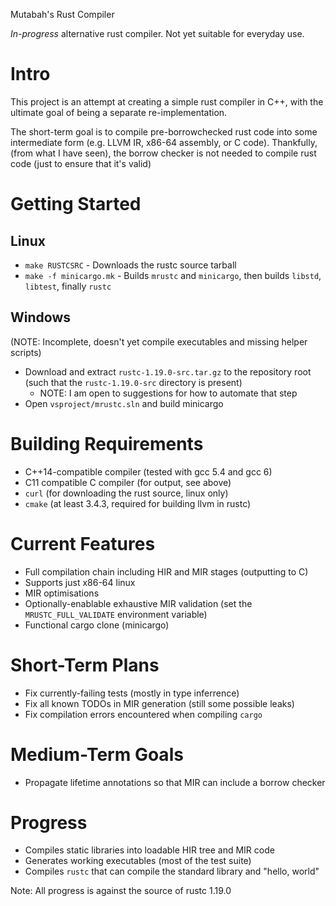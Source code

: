 Mutabah's Rust Compiler

_In-progress_ alternative rust compiler. Not yet suitable for everyday use.

Intro
===
This project is an attempt at creating a simple rust compiler in C++, with the ultimate goal of being a separate re-implementation.

The short-term goal is to compile pre-borrowchecked rust code into some intermediate form (e.g. LLVM IR, x86-64 assembly, or C code). Thankfully, (from what I have seen), the borrow checker is not needed to compile rust code (just to ensure that it's valid)

Getting Started
===============

Linux
-----

- `make RUSTCSRC` - Downloads the rustc source tarball
- `make -f minicargo.mk` - Builds `mrustc` and `minicargo`, then builds `libstd`, `libtest`, finally `rustc`

Windows
--------
(NOTE: Incomplete, doesn't yet compile executables and missing helper scripts)
- Download and extract `rustc-1.19.0-src.tar.gz` to the repository root (such that the `rustc-1.19.0-src` directory is present)
  - NOTE: I am open to suggestions for how to automate that step
- Open `vsproject/mrustc.sln` and build minicargo

Building Requirements
=====================
- C++14-compatible compiler (tested with gcc 5.4 and gcc 6)
- C11 compatible C compiler (for output, see above)
- `curl` (for downloading the rust source, linux only)
- `cmake` (at least 3.4.3, required for building llvm in rustc)

Current Features
===
- Full compilation chain including HIR and MIR stages (outputting to C)
- Supports just x86-64 linux
- MIR optimisations
- Optionally-enablable exhaustive MIR validation (set the `MRUSTC_FULL_VALIDATE` environment variable)
- Functional cargo clone (minicargo)

Short-Term Plans
===
- Fix currently-failing tests (mostly in type inferrence)
- Fix all known TODOs in MIR generation (still some possible leaks)
- Fix compilation errors encountered when compiling `cargo`

Medium-Term Goals
===
- Propagate lifetime annotations so that MIR can include a borrow checker


Progress
===
- Compiles static libraries into loadable HIR tree and MIR code
- Generates working executables (most of the test suite)
- Compiles `rustc` that can compile the standard library and "hello, world"

Note: All progress is against the source of rustc 1.19.0

